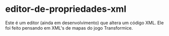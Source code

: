 # editor-de-propriedades-xml
Este é um editor (ainda em desenvolvimento) que altera um código XML. Ele foi feito pensando em XML's de mapas do jogo Transformice.
